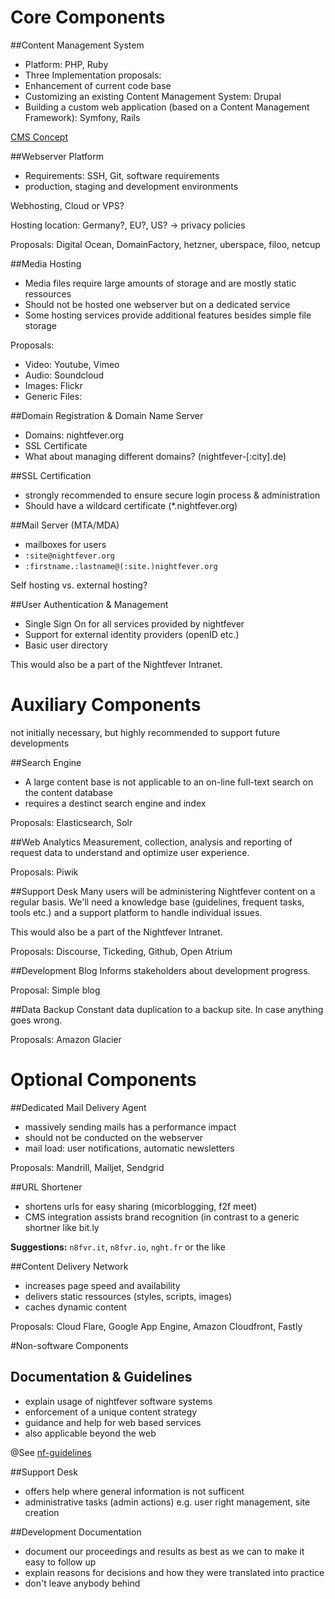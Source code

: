 # Core Components

##Content Management System

* Platform: PHP, Ruby
* Three Implementation proposals:
 * Enhancement of current code base
 * Customizing an existing Content Management System: Drupal 
 * Building a custom web application (based on a Content Management Framework): Symfony, Rails

[CMS Concept](/core-cms.md)

##Webserver Platform
* Requirements: SSH, Git, software requirements
* production, staging and development environments

Webhosting, Cloud or VPS?

Hosting location: Germany?, EU?, US? -> privacy policies

Proposals: Digital Ocean, DomainFactory, hetzner, uberspace, filoo, netcup

##Media Hosting
* Media files require large amounts of storage and are mostly static ressources
* Should not be hosted one webserver but on a dedicated service
* Some hosting services provide additional features besides simple file storage

Proposals:

* Video: Youtube, Vimeo
* Audio: Soundcloud
* Images: Flickr 
* Generic Files:

##Domain Registration & Domain Name Server
* Domains: nightfever.org
* SSL Certificate
* What about managing different domains? (nightfever-[:city].de)

##SSL Certification
* strongly recommended to ensure secure login process & administration
* Should have a wildcard certificate (*.nightfever.org)

##Mail Server (MTA/MDA)
* mailboxes for users
* ```:site@nightfever.org```
* ```:firstname.:lastname@(:site.)nightfever.org```

Self hosting vs. external hosting?

##User Authentication & Management
* Single Sign On for all services provided by nightfever
* Support for external identity providers (openID etc.)
* Basic user directory

This would also be a part of the Nightfever Intranet.

# Auxiliary Components
not initially necessary, but highly recommended to support future developments

##Search Engine
* A large content base is not applicable to an on-line full-text search on the content database 
* requires a destinct search engine and index

Proposals: Elasticsearch, Solr

##Web Analytics
Measurement, collection, analysis and reporting of request data to understand and optimize user experience.

Proposals: Piwik

##Support Desk
Many users will be administering Nightfever content on a regular basis. We'll need a knowledge base (guidelines, frequent tasks, tools etc.) and a support platform to handle individual issues.

This would also be a part of the Nightfever Intranet.

Proposals: Discourse, Tickeding, Github, Open Atrium

##Development Blog
Informs stakeholders about development progress.

Proposal: Simple blog 

##Data Backup
Constant data duplication to a backup site. In case anything goes wrong.

Proposals: Amazon Glacier

# Optional Components

##Dedicated Mail Delivery Agent
* massively sending mails has a performance impact
* should not be conducted on the webserver
* mail load: user notifications, automatic newsletters

Proposals: Mandrill, Mailjet, Sendgrid

##URL Shortener
* shortens urls for easy sharing (micorblogging, f2f meet)
* CMS integration assists brand recognition (in contrast to a generic shortner like bit.ly

**Suggestions:** ```n8fvr.it```, ```n8fvr.io```, ```nght.fr``` or the like

##Content Delivery Network
* increases page speed and availability
* delivers static ressources (styles, scripts, images)
* caches dynamic content

Proposals: Cloud Flare, Google App Engine, Amazon Cloudfront, Fastly

#Non-software Components

## Documentation & Guidelines
* explain usage of nightfever software systems
* enforcement of a unique content strategy
* guidance and help for web based services
* also applicable beyond the web

@See [nf-guidelines](https://github.com/nfweb/nf-guidelines)

##Support Desk 
* offers help where general information is not sufficent
* administrative tasks (admin actions) e.g. user right management, site creation

##Development Documentation
* document our proceedings and results as best as we can to make it easy to follow up
* explain reasons for decisions and how they were translated into practice
* don't leave anybody behind
